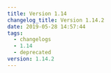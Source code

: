 ```yaml
---
title: Version 1.14
changelog_title: Version 1.14.2
date: 2019-05-28 14:57:44
tags:
  - changelogs
  - 1.14
  - deprecated
version: 1.14.2
---
```


<script src="https://gist.github.com/spinnaker-release/a9c4858f87744addbca7ddc4976e454c.js"/>
